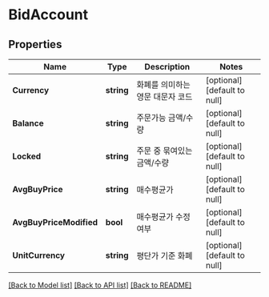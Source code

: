 # BidAccount

## Properties
Name | Type | Description | Notes
------------ | ------------- | ------------- | -------------
**Currency** | **string** | 화폐를 의미하는 영문 대문자 코드 | [optional] [default to null]
**Balance** | **string** | 주문가능 금액/수량 | [optional] [default to null]
**Locked** | **string** | 주문 중 묶여있는 금액/수량 | [optional] [default to null]
**AvgBuyPrice** | **string** | 매수평균가 | [optional] [default to null]
**AvgBuyPriceModified** | **bool** | 매수평균가 수정 여부 | [optional] [default to null]
**UnitCurrency** | **string** | 평단가 기준 화폐 | [optional] [default to null]

[[Back to Model list]](../README.md#documentation-for-models) [[Back to API list]](../README.md#documentation-for-api-endpoints) [[Back to README]](../README.md)


